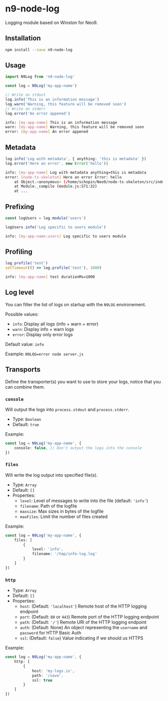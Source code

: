 # n9-node-log

Logging module based on Winston for Neo9.

## Installation

```bash
npm install --save n9-node-log
```

## Usage

```ts
import N9Log from 'n9-node-log'

const log = N9Log('my-app-name')

// Write on stdout
log.info('This is an information message')
log.warn('Warning, this feature will be removed soon')
// Write on stderr
log.error('An error appened')
```

```bash
info: [my-app-name] This is an information message
warn: [my-app-name] Warning, this feature will be removed soon
error: [my-app-name] An error appened
```

## Metadata

```ts
log.info('Log with metadata', { anything: 'this is metadata' })
log.error('Here an error', new Error('hello'))
```

```bash
info: [my-app-name] Log with metadata anything=this is metadata
error: [node-ts-skeleton] Here an error Error: hello
    at Object.<anonymous> (/home/schopin/Neo9/node-ts-skeleton/src/index.ts:16:28)
    at Module._compile (module.js:571:32)
    at ...
```

## Prefixing

```ts
const logUsers = log.module('users')

logUsers.info('Log specific to users module')
```

```bash
info: [my-app-name:users] Log specific to users module
```

## Profiling

```ts
log.profile('test')
setTimeout(() => log.profile('test'), 1000)
```

```bash
info: [my-app-name] test durationMs=1000
```

## Log level

You can filter the list of logs on startup with the `N9LOG` environement.

Possible values:
- `info`: Display all logs (info + warn + error)
- `warn`: Display info + warn logs
- `error`: Display only error logs

Default value: `info`

Example: `N9LOG=error node server.js`

## Transports

Define the transporter(s) you want to use to store your logs, notice that you can combine them.

### `console`

Will output the logs into `process.stdout` and `process.stderr`.

- Type: `Boolean`
- Default: `true`

Example:

```ts
const log = N9Log('my-app-name', {
	console: false, // Don't output the logs into the console
})
```

### `files`

Will write the log output into specified file(s).

- Type: `Array`
- Default: `[]`
- Properties:
	- `level`: Level of messages to write into the file (default: `'info'`)
	- `filename`: Path of the logfile
	- `maxsize`: Max sizes in bytes of the logfile
	- `maxFiles`: Limit the number of files created

Example:

```ts
const log = N9Log('my-app-name', {
	files: [
		{
			level: 'info',
			filename: '/tmp/info-log.log'
		}
	]
})
```

### `http`

- Type: `Array`
- Default: `[]`
- Properties:
	- `host`: (Default: `'localhost'`) Remote host of the HTTP logging endpoint
	- `port`: (Default: `80` or `443`) Remote port of the HTTP logging endpoint
	- `path`: (Default: `'/'`) Remote URI of the HTTP logging endpoint
	- `auth`: (Default: None) An object representing the `username` and `password` for HTTP Basic Auth
	- `ssl`: (Default: `false`) Value indicating if we should us HTTPS

Example:

```ts
const log = N9Log('my-app-name', {
	http: [
		{
			host: 'my-logs.io',
			path: '/save',
			ssl: true
		}
	]
})
```
